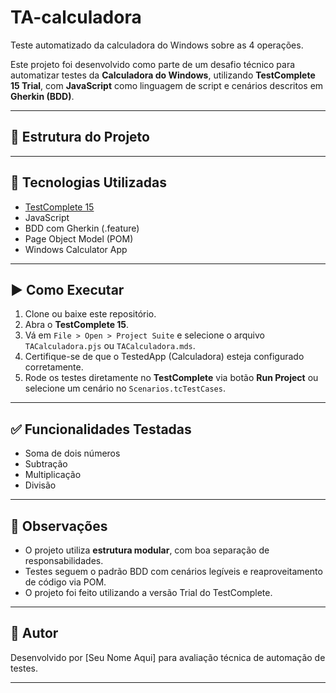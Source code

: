 # TA-calculadora
Teste automatizado da calculadora do Windows sobre as 4 operações. 

Este projeto foi desenvolvido como parte de um desafio técnico para automatizar testes da **Calculadora do Windows**, utilizando **TestComplete 15 Trial**, com **JavaScript** como linguagem de script e cenários descritos em **Gherkin (BDD)**.

---

## 📁 Estrutura do Projeto

---

## 🧰 Tecnologias Utilizadas

- [TestComplete 15](https://smartbear.com/product/testcomplete/)
- JavaScript
- BDD com Gherkin (.feature)
- Page Object Model (POM)
- Windows Calculator App

---

## ▶️ Como Executar

1. Clone ou baixe este repositório.
2. Abra o **TestComplete 15**.
3. Vá em `File > Open > Project Suite` e selecione o arquivo `TACalculadora.pjs` ou `TACalculadora.mds`.
4. Certifique-se de que o TestedApp (Calculadora) esteja configurado corretamente.
5. Rode os testes diretamente no **TestComplete** via botão **Run Project** ou selecione um cenário no `Scenarios.tcTestCases`.

---

## ✅ Funcionalidades Testadas

- Soma de dois números
- Subtração
- Multiplicação
- Divisão

---

## 📌 Observações

- O projeto utiliza **estrutura modular**, com boa separação de responsabilidades.
- Testes seguem o padrão BDD com cenários legíveis e reaproveitamento de código via POM.
- O projeto foi feito utilizando a versão Trial do TestComplete.

---

## 👤 Autor

Desenvolvido por [Seu Nome Aqui] para avaliação técnica de automação de testes.

---


